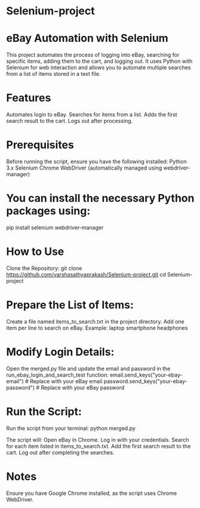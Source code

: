 # Selenium-project
# eBay Automation with Selenium
This project automates the process of logging into eBay, searching for specific items, adding them to the cart, and logging out. It uses Python with Selenium for web interaction and allows you to automate multiple searches from a list of items stored in a text file.

# Features
Automates login to eBay.
Searches for items from a list.
Adds the first search result to the cart.
Logs out after processing.

# Prerequisites
Before running the script, ensure you have the following installed:
Python 3.x
Selenium
Chrome WebDriver (automatically managed using webdriver-manager)

# You can install the necessary Python packages using:
pip install selenium webdriver-manager

# How to Use
Clone the Repository:
git clone https://github.com/varshasathyaprakash/Selenium-project.git
cd Selenium-project

# Prepare the List of Items:
Create a file named items_to_search.txt in the project directory.
Add one item per line to search on eBay.
Example:
laptop
smartphone
headphones
# Modify Login Details:
Open the merged.py file and update the email and password in the run_ebay_login_and_search_test function:
email.send_keys("your-ebay-email")  # Replace with your eBay email
password.send_keys("your-ebay-password")  # Replace with your eBay password

# Run the Script:
Run the script from your terminal:
python merged.py

The script will:
Open eBay in Chrome.
Log in with your credentials.
Search for each item listed in items_to_search.txt.
Add the first search result to the cart.
Log out after completing the searches.

# Notes
Ensure you have Google Chrome installed, as the script uses Chrome WebDriver.

